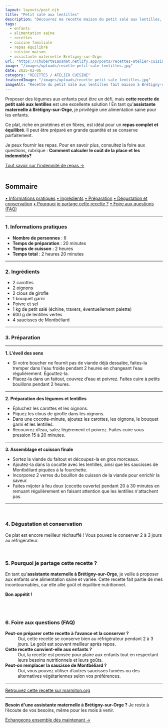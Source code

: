```yaml
---
layout: layouts/post.njk
title: "Petit salé aux lentilles"
description: "Découvrez ma recette maison du petit salé aux lentilles, un plat équilibré qui plaît aux enfants, plat non transformé."
tags: 
  - enfants
  - alimentation saine
  - recettes
  - cuisine familiale
  - repas équilibré
  - cuisine maison
  - assistante maternelle Brétigny-sur-Orge
url: "https://chubert91assmat.netlify.app/posts/recettes-atelier-cuisine/petit-sale-aux-lentilles/"
image: "/images/uploads/recette-petit-sale-lentilles.jpg"
date: 2025-02-06
category: "RECETTES / ATELIER CUISINE"
featuredImage: "/images/uploads/recette-petit-sale-lentilles.jpg"
imageAlt: "Recette du petit salé aux lentilles fait maison à Brétigny-sur-Orge"
---
```


Proposer des légumes aux enfants peut être un défi, mais **cette recette de petit salé aux lentilles** est une excellente solution ! En tant qu’**assistante maternelle à Brétigny-sur-Orge**, je privilégie une alimentation saine pour les enfants.  

Ce plat, riche en protéines et en fibres, est idéal pour un **repas complet et équilibré**. Il peut être préparé en grande quantité et se conserve parfaitement.  

<div class="highlighted-note">
  <p>Je peux fournir les repas.  
Pour en savoir plus, consultez la foire aux questions, rubrique : <strong> Comment calculer le coût de la place et les indemnités?</strong></p>
</div>

<div class="button-wrapper">
  <a href="https://chubert91assmat.netlify.app/faq/" target="_blank" class="btn btn-primary btn-article">Tout savoir sur l’indemnité de repas →</a>
</div>

<br>


<div id="sommaire">
  <h2>Sommaire</h2>
  <a href="#informations" class="styled-link-sommaire">• Informations pratiques</a>
  <a href="#ingredients" class="styled-link-sommaire">• Ingrédients</a>
  <a href="#preparation" class="styled-link-sommaire">• Préparation</a>
  <a href="#degustation" class="styled-link-sommaire">• Dégustation et conservation</a>
  <a href="#partage" class="styled-link-sommaire">• Pourquoi je partage cette recette ?</a>
  <a href="#questions" class="styled-link-sommaire">• Foire aux questions (FAQ)</a>
</div>

---

### **<span id="informations">1. Informations pratiques</span>**  

- **Nombre de personnes** : 6  
- **Temps de préparation** : 20 minutes  
- **Temps de cuisson** : 2 heures  
- **Temps total** : 2 heures 20 minutes  

---

### **<span id="ingredients">2. Ingrédients</span>**

- 2 carottes  
- 2 oignons  
- 2 clous de girofle  
- 1 bouquet garni  
- Poivre et sel  
- 1 kg de petit salé (échine, travers, éventuellement palette)  
- 600 g de lentilles vertes  
- 4 saucisses de Montbéliard  

---

### **<span id="preparation">3. Préparation</span>**

---

**1. L'éveil des sens**

- Si votre boucher ne fournit pas de viande déjà dessalée, faites-la tremper dans l'eau froide pendant 2 heures en changeant l’eau régulièrement. Égouttez-la.  
- Placez-la dans un faitout, couvrez d’eau et poivrez. Faites cuire à petits bouillons pendant 2 heures.  

---

**2. Préparation des légumes et lentilles**

- Épluchez les carottes et les oignons.  
- Piquez les clous de girofle dans les oignons.  
- Dans une cocotte-minute, ajoutez les carottes, les oignons, le bouquet garni et les lentilles.  
- Recouvrez d’eau, salez légèrement et poivrez. Faites cuire sous pression 15 à 20 minutes.  

---

**3. Assemblage et cuisson finale**

- Sortez la viande du faitout et découpez-la en gros morceaux.  
- Ajoutez-la dans la cocotte avec les lentilles, ainsi que les saucisses de Montbéliard piquées à la fourchette.  
- Incorporez 2 verres du bouillon de cuisson de la viande pour enrichir la saveur.  
- Faites mijoter à feu doux (cocotte ouverte) pendant 20 à 30 minutes en remuant régulièrement en faisant attention que les lentilles n'attachent pas. 

---

<br>
 
### **<span id="degustation">4. Dégustation et conservation</span>**

Ce plat est encore meilleur réchauffé ! Vous pouvez le conserver 2 à 3 jours au réfrigérateur.  

<br>

### **<span id="partage">5. Pourquoi je partage cette recette ?</span>**

En tant qu’**assistante maternelle à Brétigny-sur-Orge**, je veille à proposer aux enfants une alimentation saine et variée. Cette recette fait partie de mes incontournables, car elle allie goût et équilibre nutritionnel.  

**Bon appétit !**

<br><br>


### **<span id="questions">6. Foire aux questions (FAQ)</span>**



<dl>
  <dt><strong>Peut-on préparer cette recette à l’avance et la conserver ?</strong></dt>
  <dd>Oui, cette recette se conserve bien au réfrigérateur pendant 2 à 3 jours. Le goût est souvent meilleur après repos.</dd>

  <dt><strong>Cette recette convient-elle aux enfants ?</strong></dt>
  <dd>Oui, la recette est pensée pour plaire aux enfants tout en respectant leurs besoins nutritionnels et leurs goûts.</dd>

  <dt><strong>Peut-on remplacer la saucisse de Montbéliard ?</strong></dt>
  <dd>Oui, vous pouvez utiliser d’autres saucisses fumées ou des alternatives végétariennes selon vos préférences.</dd>

</dl>
<script type="application/ld+json">
{
  "@context": "https://schema.org/",
  "@type": "Recipe",
  "name": "Petit salé aux lentilles",
  "image": "https://chubert91assmat.netlify.app/images/uploads/recette-petit-sale-lentilles.jpg",
  "author": {
    "@type": "Person",
    "name": "Chubert91 Assmat"
  },
  "datePublished": "2025-02-06",
  "description": "Recette familiale et équilibrée de petit salé aux lentilles, idéale pour un repas complet qui plaît aux enfants.",
  "recipeYield": "6",
  "prepTime": "PT20M",
  "cookTime": "PT2H",
  "totalTime": "PT2H20M",
  "recipeCategory": "Plat principal",
  "recipeCuisine": "Française",
  "recipeIngredient": [
    "2 carottes",
    "2 oignons",
    "2 clous de girofle",
    "1 bouquet garni",
    "Poivre et sel",
    "1 kg de petit salé (échine, travers, palette)",
    "600 g de lentilles vertes",
    "4 saucisses de Montbéliard"
  ],
  "recipeInstructions": [
    {"@type": "HowToStep", "text": "Dessaler la viande si nécessaire puis la cuire 2h dans l'eau frémissante."},
    {"@type": "HowToStep", "text": "Préparer et cuire les légumes et lentilles 15-20min sous pression."},
    {"@type": "HowToStep", "text": "Découper la viande, l'ajouter aux lentilles avec les saucisses, faire mijoter 20-30min."}
  ]
}
</script>

<script type="application/ld+json">
{
  "@context": "https://schema.org",
  "@type": "FAQPage",
  "mainEntity": [
    {
      "@type": "Question",
      "name": "Peut-on préparer cette recette à l’avance et la conserver ?",
      "acceptedAnswer": {
        "@type": "Answer",
        "text": "Oui, cette recette se conserve bien au réfrigérateur pendant 2 à 3 jours. Le goût est souvent meilleur après repos."
      }
    },
    {
      "@type": "Question",
      "name": "Cette recette convient-elle aux enfants ?",
      "acceptedAnswer": {
        "@type": "Answer",
        "text": "Oui, la recette est pensée pour plaire aux enfants tout en respectant leurs besoins nutritionnels et leurs goûts."
      }
    },
    {
      "@type": "Question",
      "name": "Peut-on remplacer la saucisse de Montbéliard ?",
      "acceptedAnswer": {
        "@type": "Answer",
        "text": "Oui, vous pouvez utiliser d’autres saucisses fumées ou des alternatives végétariennes selon vos préférences."
      }
    }
  ]
}
</script>


---

<a href="https://www.marmiton.org/recettes/recette_petit-sale-aux-lentilles_19044.aspx" target="_blank" rel="noopener noreferrer" class="styled-link-article">
    Retrouvez cette recette sur marmiton.org
</a>

---



<div class="highlighted-note">
  <p><strong>Besoin d'une assistante maternelle à Brétigny-sur-Orge ?</strong> Je reste à l’écoute de vos besoins, même pour les mois à venir.</p>
</div>

<div class="button-wrapper">
  <a href="https://chubert91assmat.netlify.app/contact/" target="_blank" class="btn btn-primary btn-article">Échangeons ensemble dès maintenant →</a>
</div>





